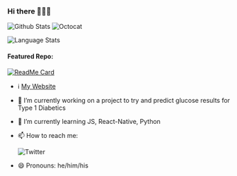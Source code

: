 ### Hi there 👋👋👋
![Github Stats](https://github-readme-stats.vercel.app/api?username=dave-t-c&count_private=true&show_icons=true&include_all_commits=true)
![Octocat](https://user-images.githubusercontent.com/5713670/87202985-820dcb80-c2b6-11ea-9f56-7ec461c497c3.gif)

![Language Stats](https://github-readme-stats.vercel.app/api/top-langs/?username=dave-t-c&count_private=true&show_icons=true)

#### Featured Repo:
[![ReadMe Card](https://github-readme-stats.vercel.app/api/pin/?username=dave-t-c&repo=test-result)](https://github.com/anuraghazra/github-readme-stats)

- ℹ️ [My Website](https://www.dccompsci.com)
- 🔭 I’m currently working on a project to try and predict glucose results for Type 1 Diabetics
- 🌱 I’m currently learning JS, React-Native, Python
- 📫 How to reach me:

  ![Twitter](https://img.shields.io/twitter/follow/dccompsci?style=social)
  
- 😄 Pronouns: he/him/his
